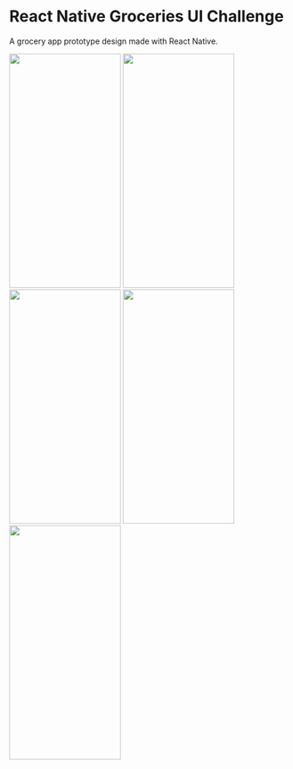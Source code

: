 # React Native Groceries UI Challenge
A grocery app prototype design made with React Native.

<img src="https://github.com/boffincoders/rn-grocery-ui-challange/blob/master/gif/Screenrecorder-2021-09-29-10-16-05-8730.gif?raw=true" width="200" height="420" /> <img 
src="https://github.com/boffincoders/rn-grocery-ui-challange/blob/master/screenshots/1632890179245.jpg?raw=true" width="200" height="420" 
/> <img src="https://github.com/boffincoders/rn-grocery-ui-challange/blob/master/screenshots/1632890179250.jpg?raw=true" width="200" 
height="420" /> <img src="https://github.com/boffincoders/rn-grocery-ui-challange/blob/master/screenshots/1632890179254.jpg?raw=true" width="200" height="420" /> <img src="https://github.com/boffincoders/rn-grocery-ui-challange/blob/master/screenshots/1632890179258.jpg?raw=true" width="200" height="420" 
/>
